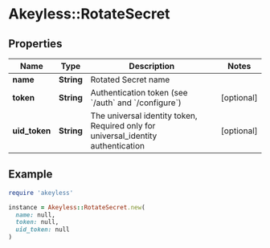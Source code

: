 # Akeyless::RotateSecret

## Properties

| Name | Type | Description | Notes |
| ---- | ---- | ----------- | ----- |
| **name** | **String** | Rotated Secret name |  |
| **token** | **String** | Authentication token (see &#x60;/auth&#x60; and &#x60;/configure&#x60;) | [optional] |
| **uid_token** | **String** | The universal identity token, Required only for universal_identity authentication | [optional] |

## Example

```ruby
require 'akeyless'

instance = Akeyless::RotateSecret.new(
  name: null,
  token: null,
  uid_token: null
)
```

